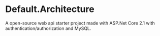 # Default.Architecture

A open-source web api starter project made with ASP.Net Core 2.1 with authentication/authorization and MySQL.
